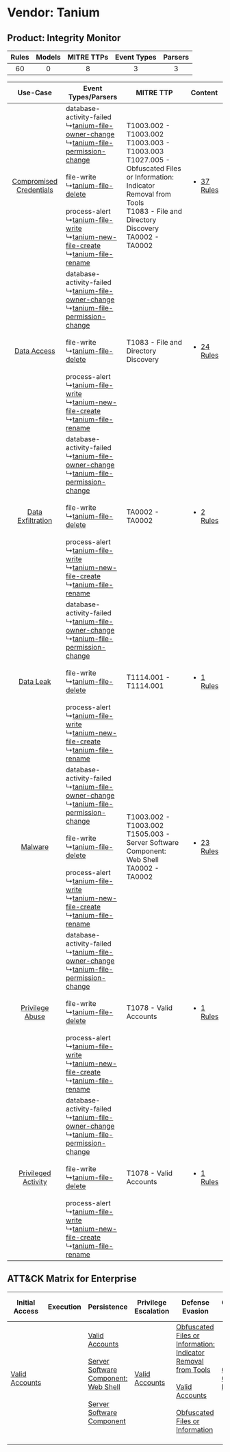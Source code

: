 Vendor: Tanium
==============
Product: Integrity Monitor
--------------------------
| Rules | Models | MITRE TTPs | Event Types | Parsers |
|:-----:|:------:|:----------:|:-----------:|:-------:|
|  60   |   0    |     8      |      3      |    3    |

|    Use-Case    | Event Types/Parsers    | MITRE TTP    | Content    |
|:----:| ---- | ---- | ---- |
| [Compromised Credentials](../../../UseCases/uc_compromised_credentials.md) |  database-activity-failed<br> ↳[tanium-file-owner-change](Ps/pC_taniumfileownerchange.md)<br> ↳[tanium-file-permission-change](Ps/pC_taniumfilepermissionchange.md)<br><br> file-write<br> ↳[tanium-file-delete](Ps/pC_taniumfiledelete.md)<br><br> process-alert<br> ↳[tanium-file-write](Ps/pC_taniumfilewrite.md)<br> ↳[tanium-new-file-create](Ps/pC_taniumnewfilecreate.md)<br> ↳[tanium-file-rename](Ps/pC_taniumfilerename.md)<br> | T1003.002 - T1003.002<br>T1003.003 - T1003.003<br>T1027.005 - Obfuscated Files or Information: Indicator Removal from Tools<br>T1083 - File and Directory Discovery<br>TA0002 - TA0002<br> | [<ul><li>37 Rules</li></ul>](RM/r_m_tanium_integrity_monitor_Compromised_Credentials.md) |
|    [Data Access](../../../UseCases/uc_data_access.md)    |  database-activity-failed<br> ↳[tanium-file-owner-change](Ps/pC_taniumfileownerchange.md)<br> ↳[tanium-file-permission-change](Ps/pC_taniumfilepermissionchange.md)<br><br> file-write<br> ↳[tanium-file-delete](Ps/pC_taniumfiledelete.md)<br><br> process-alert<br> ↳[tanium-file-write](Ps/pC_taniumfilewrite.md)<br> ↳[tanium-new-file-create](Ps/pC_taniumnewfilecreate.md)<br> ↳[tanium-file-rename](Ps/pC_taniumfilerename.md)<br> | T1083 - File and Directory Discovery<br>    | [<ul><li>24 Rules</li></ul>](RM/r_m_tanium_integrity_monitor_Data_Access.md)    |
|       [Data Exfiltration](../../../UseCases/uc_data_exfiltration.md)       |  database-activity-failed<br> ↳[tanium-file-owner-change](Ps/pC_taniumfileownerchange.md)<br> ↳[tanium-file-permission-change](Ps/pC_taniumfilepermissionchange.md)<br><br> file-write<br> ↳[tanium-file-delete](Ps/pC_taniumfiledelete.md)<br><br> process-alert<br> ↳[tanium-file-write](Ps/pC_taniumfilewrite.md)<br> ↳[tanium-new-file-create](Ps/pC_taniumnewfilecreate.md)<br> ↳[tanium-file-rename](Ps/pC_taniumfilerename.md)<br> | TA0002 - TA0002<br>    | [<ul><li>2 Rules</li></ul>](RM/r_m_tanium_integrity_monitor_Data_Exfiltration.md)        |
|    [Data Leak](../../../UseCases/uc_data_leak.md)    |  database-activity-failed<br> ↳[tanium-file-owner-change](Ps/pC_taniumfileownerchange.md)<br> ↳[tanium-file-permission-change](Ps/pC_taniumfilepermissionchange.md)<br><br> file-write<br> ↳[tanium-file-delete](Ps/pC_taniumfiledelete.md)<br><br> process-alert<br> ↳[tanium-file-write](Ps/pC_taniumfilewrite.md)<br> ↳[tanium-new-file-create](Ps/pC_taniumnewfilecreate.md)<br> ↳[tanium-file-rename](Ps/pC_taniumfilerename.md)<br> | T1114.001 - T1114.001<br>    | [<ul><li>1 Rules</li></ul>](RM/r_m_tanium_integrity_monitor_Data_Leak.md)    |
|    [Malware](../../../UseCases/uc_malware.md)    |  database-activity-failed<br> ↳[tanium-file-owner-change](Ps/pC_taniumfileownerchange.md)<br> ↳[tanium-file-permission-change](Ps/pC_taniumfilepermissionchange.md)<br><br> file-write<br> ↳[tanium-file-delete](Ps/pC_taniumfiledelete.md)<br><br> process-alert<br> ↳[tanium-file-write](Ps/pC_taniumfilewrite.md)<br> ↳[tanium-new-file-create](Ps/pC_taniumnewfilecreate.md)<br> ↳[tanium-file-rename](Ps/pC_taniumfilerename.md)<br> | T1003.002 - T1003.002<br>T1505.003 - Server Software Component: Web Shell<br>TA0002 - TA0002<br>    | [<ul><li>23 Rules</li></ul>](RM/r_m_tanium_integrity_monitor_Malware.md)    |
|         [Privilege Abuse](../../../UseCases/uc_privilege_abuse.md)         |  database-activity-failed<br> ↳[tanium-file-owner-change](Ps/pC_taniumfileownerchange.md)<br> ↳[tanium-file-permission-change](Ps/pC_taniumfilepermissionchange.md)<br><br> file-write<br> ↳[tanium-file-delete](Ps/pC_taniumfiledelete.md)<br><br> process-alert<br> ↳[tanium-file-write](Ps/pC_taniumfilewrite.md)<br> ↳[tanium-new-file-create](Ps/pC_taniumnewfilecreate.md)<br> ↳[tanium-file-rename](Ps/pC_taniumfilerename.md)<br> | T1078 - Valid Accounts<br>    | [<ul><li>1 Rules</li></ul>](RM/r_m_tanium_integrity_monitor_Privilege_Abuse.md)          |
|     [Privileged Activity](../../../UseCases/uc_privileged_activity.md)     |  database-activity-failed<br> ↳[tanium-file-owner-change](Ps/pC_taniumfileownerchange.md)<br> ↳[tanium-file-permission-change](Ps/pC_taniumfilepermissionchange.md)<br><br> file-write<br> ↳[tanium-file-delete](Ps/pC_taniumfiledelete.md)<br><br> process-alert<br> ↳[tanium-file-write](Ps/pC_taniumfilewrite.md)<br> ↳[tanium-new-file-create](Ps/pC_taniumnewfilecreate.md)<br> ↳[tanium-file-rename](Ps/pC_taniumfilerename.md)<br> | T1078 - Valid Accounts<br>    | [<ul><li>1 Rules</li></ul>](RM/r_m_tanium_integrity_monitor_Privileged_Activity.md)      |

ATT&CK Matrix for Enterprise
----------------------------
| Initial Access                                                      | Execution | Persistence                                                                                                                                                                                                                                    | Privilege Escalation                                                | Defense Evasion                                                                                                                                                                                                                                                               | Credential Access                                                          | Discovery                                                                         | Lateral Movement | Collection                                                            | Command and Control | Exfiltration | Impact |
| ------------------------------------------------------------------- | --------- | ---------------------------------------------------------------------------------------------------------------------------------------------------------------------------------------------------------------------------------------------- | ------------------------------------------------------------------- | ----------------------------------------------------------------------------------------------------------------------------------------------------------------------------------------------------------------------------------------------------------------------------- | -------------------------------------------------------------------------- | --------------------------------------------------------------------------------- | ---------------- | --------------------------------------------------------------------- | ------------------- | ------------ | ------ |
| [Valid Accounts](https://attack.mitre.org/techniques/T1078)<br><br> |           | [Valid Accounts](https://attack.mitre.org/techniques/T1078)<br><br>[Server Software Component: Web Shell](https://attack.mitre.org/techniques/T1505/003)<br><br>[Server Software Component](https://attack.mitre.org/techniques/T1505)<br><br> | [Valid Accounts](https://attack.mitre.org/techniques/T1078)<br><br> | [Obfuscated Files or Information: Indicator Removal from Tools](https://attack.mitre.org/techniques/T1027/005)<br><br>[Valid Accounts](https://attack.mitre.org/techniques/T1078)<br><br>[Obfuscated Files or Information](https://attack.mitre.org/techniques/T1027)<br><br> | [OS Credential Dumping](https://attack.mitre.org/techniques/T1003)<br><br> | [File and Directory Discovery](https://attack.mitre.org/techniques/T1083)<br><br> |                  | [Email Collection](https://attack.mitre.org/techniques/T1114)<br><br> |                     |              |        |